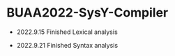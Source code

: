 # BUAA2022-SysY-Compiler
- 2022.9.15 Finished Lexical analysis

- 2022.9.21 Finished Syntax analysis
